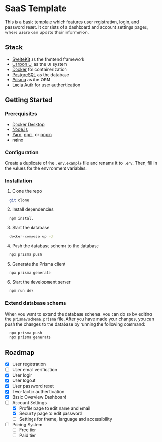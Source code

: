 # SaaS Template

This is a basic template which features user registration, login, and password reset. It consists of a dashboard and account settings pages, where users can update their information.

## Stack

- [SvelteKit](https://kit.svelte.dev/) as the frontend framework
- [Carbon UI](https://carbon-components-svelte.onrender.com/) as the UI system
- [Docker](https://www.docker.com/) for containerization
- [PostgreSQL](https://www.postgresql.org/) as the database
- [Prisma](https://www.prisma.io/) as the ORM
- [Lucia Auth](https://lucia-auth.vercel.app/) for user authentication

## Getting Started

### Prerequisites

- [Docker Desktop](https://www.docker.com/products/docker-desktop)
- [Node.js](https://nodejs.org/en/)
- [Yarn](https://yarnpkg.com/), [npm](https://www.npmjs.com/), or [pnpm](https://pnpm.io/)
- [nginx](https://www.nginx.com/)

### Configuration

Create a duplicate of the `.env.example` file and rename it to `.env`. Then, fill in the values for the environment variables.

### Installation

1. Clone the repo

```bash
  git clone
```

2. Install dependencies

```bash
  npm install
```

3. Start the database

```bash
  docker-compose up -d
```

4. Push the database schema to the database

```bash
  npx prisma push
```

5. Generate the Prisma client

```bash
  npx prisma generate
```

6. Start the development server

```bash
  npm run dev
```

### Extend database schema

When you want to extend the database schema, you can do so by editing the `prisma/schema.prisma` file. After you have made your changes, you can push the changes to the database by running the following command:

```bash
  npx prisma push
  npx prisma generate
```

## Roadmap

- [x] User registration
- [ ] User email verification
- [x] User login
- [x] User logout
- [x] User password reset
- [x] Two-factor authentication
- [x] Basic Overview Dashboard
- [ ] Account Settings
  - [x] Profile page to edit name and email
  - [x] Security page to edit password
  - [ ] Settings for theme, language and accessibility
- [ ] Pricing System
  - [ ] Free tier
  - [ ] Paid tier
